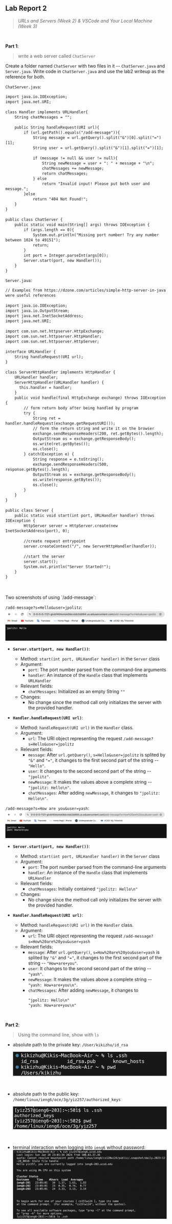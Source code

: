 ## Lab Report 2
> *URLs and Servers (Week 2) & VSCode and Your Local Machine (Week 3)*

<br />

**Part 1**: 
> write a web server called `ChatServer`

Create a folder named `ChatServer` with two files in it -- `ChatServer.java` and `Server.java`.
Write code in `ChatServer.java` and use the lab2 writeup as the reference for both.

`ChatServer.java`:
```
import java.io.IOException;
import java.net.URI;

class Handler implements URLHandler{
    String chatMessages = "";

    public String handleRequest(URI url){
        if (url.getPath().equals("/add-message")){
            String message = url.getQuery().split("&")[0].split("=")[1];
            String user = url.getQuery().split("&")[1].split("=")[1];

            if (message != null && user != null){
                String newMessage = user + ": " + message + "\n";
                chatMessages += newMessage;
                return chatMessages;
            } else 
                return "Invalid input! Please put both user and message.";
        }else
            return "404 Not Found!";
    }
}

public class ChatServer {
    public static void main(String[] args) throws IOException {
        if (args.length == 0){
            System.out.println("Missing port number! Try any number between 1024 to 49151");
            return;
        }
        int port = Integer.parseInt(args[0]);
        Server.start(port, new Handler());
    }
}
```

`Server.java`:
```
// Examples from https://dzone.com/articles/simple-http-server-in-java were useful references

import java.io.IOException;
import java.io.OutputStream;
import java.net.InetSocketAddress;
import java.net.URI;

import com.sun.net.httpserver.HttpExchange;
import com.sun.net.httpserver.HttpHandler;
import com.sun.net.httpserver.HttpServer;

interface URLHandler {
    String handleRequest(URI url);
}

class ServerHttpHandler implements HttpHandler {
    URLHandler handler;
    ServerHttpHandler(URLHandler handler) {
      this.handler = handler;
    }
    public void handle(final HttpExchange exchange) throws IOException {
        // form return body after being handled by program
        try {
            String ret = handler.handleRequest(exchange.getRequestURI());
            // form the return string and write it on the browser
            exchange.sendResponseHeaders(200, ret.getBytes().length);
            OutputStream os = exchange.getResponseBody();
            os.write(ret.getBytes());
            os.close();
        } catch(Exception e) {
            String response = e.toString();
            exchange.sendResponseHeaders(500, response.getBytes().length);
            OutputStream os = exchange.getResponseBody();
            os.write(response.getBytes());
            os.close();
        }
    }
}

public class Server {
    public static void start(int port, URLHandler handler) throws IOException {
        HttpServer server = HttpServer.create(new InetSocketAddress(port), 0);

        //create request entrypoint
        server.createContext("/", new ServerHttpHandler(handler));

        //start the server
        server.start();
        System.out.println("Server Started!");
    }
}
```
<br />
<br />
Two screenshots of using `/add-message`:

`/add-message?s=Hello&user=jpolitz`:
![Image](first.png)


* **`Server.start(port, new Handler())`**:
  - Method: `start(int port, URLHandler handler)` in the `Server` class
  - Argument:
    - `port`: The port number parsed from the command-line arguments
    - `handler`: An instance of the `Handle` class that implements `URLHandler`
  - Relevant fields:
       - `chatMessages`: Initialized as an empty String `""`
  - Changes:
    - No change since the method call only initializes the server with the provided handler.
    
* **`Handler.handleRequest(URI url)`**:
  - Method: `handleRequest(URI url)` in the `Handler` class.
  - Argument:
    - `url`: The URI object representing the request `/add-message?s=Hello&user=jpolitz`
  - Relevant fields:
    - `message`: After `url.getQuery()`, `s=Hello&user=jpolitz` is splited by `"&"` and `"="`,
      it changes to the first second part of the string -- `"Hello"`.
    - `user`: It changes to the second second part of the string -- `"jpolitz"`.
    - `newMessage`: It makes the values above a complete string -- `"jpolitz: Hello\n"`.
    - `chatMessages`: After adding `newMessage`, it changes to `"jpolitz: Hello\n"`.


`/add-message?s=How are you&user=yash`:
![Image](second.png)

* **`Server.start(port, new Handler())`**:
  - Method: `start(int port, URLHandler handler)` in the `Server` class
  - Argument:
    - `port`: The port number parsed from the command-line arguments
    - `handler`: An instance of the `Handle` class that implements `URLHandler`
  - Relevant fields:
       - `chatMessages`: Initially contained `"jpolitz: Hello\n"`
  - Changes:
    - No change since the method call only initializes the server with the provided handler.
    
* **`Handler.handleRequest(URI url)`**:
  - Method: `handleRequest(URI url)` in the `Handler` class.
  - Argument:
    - `url`: The URI object representing the request `/add-message?s=How%20are%20you&user=yash`
  - Relevant fields:
    - `message`: After `url.getQuery()`, `s=How%20are%20you&user=yash` is splited by `"&"` and `"="`,
      it changes to the first second part of the string -- `"How+are+you"`.
    - `user`: It changes to the second second part of the string -- `"yash"`.
    - `newMessage`: It makes the values above a complete string -- `"yash: How+are+you\n"`.
    - `chatMessages`: After adding `newMessage`, it changes to
      ```
      "jpolitz: Hello\n"
      "yash: How+are+you\n"
      ```

<br />

**Part 2**: 
> Using the command line, show with `ls`

* absolute path to the private key: `/User/kikizhu/id_rsa`
  
  ![Image](1.png)
  
  <br />
* absolute path to the public key: `/home/linux/ieng6/oce/3g/yiz257/authorized_keys`
  
  ![Image](2.png)
  
  <br />
  
* terminal interaction when logging into `ieng6` without password:
  ![Image](3.png)

